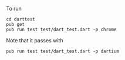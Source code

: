 To run

```
cd darttest
pub get
pub run test test/dart_test.dart -p chrome
```

Note that it passes with

```
pub run test test/dart_test.dart -p dartium
```
